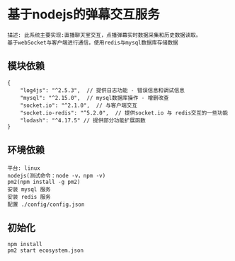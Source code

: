 #   基于nodejs的弹幕交互服务  

    描述: 此系统主要实现:直播聊天室交互，点播弹幕实时数据采集和历史数据读取。
    基于webSocket与客户端进行通信，使用redis与mysql数据库存储数据

##  模块依赖
```
{
    "log4js": "^2.5.3",  // 提供日志功能 - 错误信息和调试信息
    "mysql": "^2.15.0",  // mysql数据库操作 - 增删改查
    "socket.io": "^2.1.0",  // 与客户端交互
    "socket.io-redis": "^5.2.0",  // 提供socket.io 与 redis交互的一些功能
    "lodash": "^4.17.5" // 提供部分功能扩展函数
}
```
##  环境依赖

    平台: linux  
    nodejs(测试命令：node -v，npm -v)  
    pm2(npm install -g pm2)  
    安装 mysql 服务  
    安装 redis 服务  
    配置 ./config/config.json 

##  初始化

    npm install  
    pm2 start ecosystem.json